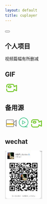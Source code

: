 ```yaml
---
layout: default 
title: cuplayer
---
```


<head>
<style> 
.video-container { position: relative; padding-bottom: 56.25%; padding-top: 30px; height: 0} 
.video-container iframe { position: absolute; top:0; right: 0; width: 100%; height: 100%; float:right} 
</style>
</head>


<div id="ace-content" class="ace-container-shift">
<div class="ace-container"> <div id="ace-nav-wrap" class="hidden-sm hidden-xs">
<div class="ace-nav-cont">
<div id="ace-nav-scroll">
<nav id="ace-nav" class="ace-nav">
</nav>
</div>

<div id="ace-nav-tools" class="hidden">
<span class="ace-icon ace-icon-dots-three-horizontal"></span>

<button id="ace-nav-arrow" class="clear-btn">
<span class="ace-icon ace-icon-chevron-thin-down"></span>
</button>
</div>
</div>

<!-- <div class="ace-nav-btm"></div> -->
</div><!-- .ace-nav-wrap -->
<h2>个人项目</h2>
<div id="player"></div>
<!-- <script src="//player.polyv.net/script/player.js"></script>
<script>
var player = polyvPlayer({
wrap: '#player',
width: 800,
height: 533,
vid: 'dc5e13989467656e9a2f50a1c6a3cade_d',
});
</script> -->
<script src='//player.polyv.net/script/player.js'></script>
<div id='plv_dc5e139894ab4cafe10fbbaaa670aa83_d'></div>
<script>
var player = polyvPlayer({
          'wrap':'#plv_dc5e139894ab4cafe10fbbaaa670aa83_d',
            'width':'600',
              'height':'339',
                'vid': 'dc5e139894ab4cafe10fbbaaa670aa83_d',
                  'playsafe': '' // 播放加密视频的凭证, 取值参考文档: https://help.polyv.net/index.html#/vod/api/playsafe/token/create_token 
                  });
</script>
视频篇幅有所删减

<h2>GIF</h2>

<a href="https://zlonqi.github.io/2021/02/22/note/"><img src="/styles/img/video3.png" alt=""></a>

<h2>备用源</h2>
<a href="https://zlonqi.github.io/2020/02/11/backup_source/"><img src="/styles/img/video1.png" alt=""><img src="/styles/img/video2.png" alt=""><img src="/styles/img/video3.png" alt=""></a>

<h2>wechat</h2>
<img src="/styles/img/wechart.png" alt="扫一扫+微信">

<!--<video id="video" controls="" preload="none">
    <source id="mp4" src="../../../../../zlonqi/styles/img/t.mp4" type="video/mp4">
</video> -->

</div><!-- .ace-container -->
</div><!-- #ace-content -->

